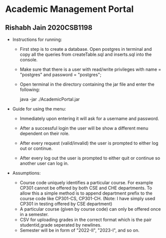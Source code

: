 # Academic Management Portal #

## Rishabh Jain 2020CSB1198 ##

- Instructions for running:

    - First step is to create a database.
      Open postgres in terminal and copy all the queries from createTable.sql and inserts.sql into the console.

    - Make sure that there is a user with read/write privileges with name = "postgres" and password = "postgres";

    - Open terminal in the directory containing the jar file and enter the following:

      java -jar ./AcademicPortal.jar


- Guide for using the menu:

    - Immediately upon entering it will ask for a username and password.

    - After a successful login the user will be show a different menu dependent on their role.

    - After every request (valid/invalid) the user is prompted to either log out or continue.

    - After every log out the user is prompted to either quit or continue so another user can log in.

- Assumptions:
    - Course code uniquely identifies a particular course. For example CP301 cannot be offered by both CSE and CHE
      departments. To allow this a simple method is to append department prefix to the course code like CP301-CS,
      CP301-CH. (Note: I have simply used CP301 in testing offered by CSE department)
    - A particular course (given by course code) can only be offered once in a semester.
    - CSV for uploading grades in the correct format which is the pair studentid,grade seperated by newlines.
    - Semester will be in form of "2022-II", "2023-I", and so on.
